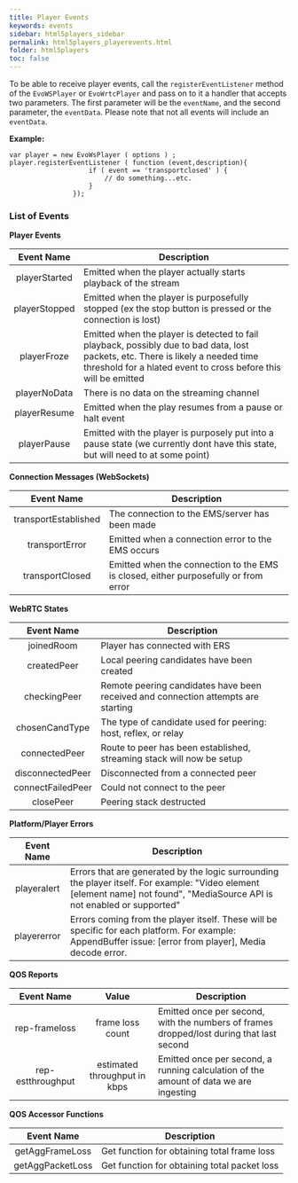 ```yaml
---
title: Player Events
keywords: events
sidebar: html5players_sidebar
permalink: html5players_playerevents.html
folder: html5players
toc: false
---
```


To be able to receive player events, call the `registerEventListener` method of the `EvoWSPlayer` or `EvoWrtcPlayer` and pass on to it a handler that accepts two parameters.  The first parameter will be the `eventName`, and the second parameter, the `eventData`.  Please note that not all events will include an `eventData`.

**Example:**

```
var player = new EvoWsPlayer ( options ) ;
player.registerEventListener ( function (event,description){
                    if ( event == 'transportclosed' ) {
                        // do something...etc.
                    }
                });
```



### List of Events

**Player Events**

|  Event Name   | Description                              |
| :-----------: | ---------------------------------------- |
| playerStarted | Emitted when the player actually starts playback of the stream |
| playerStopped | Emitted when the player is purposefully stopped (ex the stop button is pressed or the connection is lost) |
|  playerFroze  | Emitted when the player is detected to fail playback, possibly due to bad data, lost packets, etc. There is likely a needed time threshold for a hlated event to cross before this will be emitted |
| playerNoData  | There is no data on the streaming channel |
| playerResume  | Emitted when the play resumes from a pause or halt event |
|  playerPause  | Emitted with the player is purposely put into a pause state (we currently dont have this state, but will need to at some point) |



**Connection Messages (WebSockets)** 

|      Event Name      | Description                              |
| :------------------: | ---------------------------------------- |
| transportEstablished | The connection to the EMS/server has been made |
|    transportError    | Emitted when a connection error to the EMS occurs |
|   transportClosed    | Emitted when the connection to the EMS is closed, either purposefully or from error |



**WebRTC States**

|    Event Name     | Description                              |
| :---------------: | ---------------------------------------- |
|    joinedRoom     | Player has connected with ERS            |
|    createdPeer    | Local peering candidates have been created |
|   checkingPeer    | Remote peering candidates have been received and connection attempts are starting |
|  chosenCandType   | The type of candidate used for peering: host, reflex, or relay |
|   connectedPeer   | Route to peer has been established, streaming stack will now be setup |
| disconnectedPeer  | Disconnected from a connected peer       |
| connectFailedPeer | Could not connect to the peer            |
|     closePeer     | Peering stack destructed                 |



**Platform/Player Errors**

| Event Name  | Description                              |
| :---------: | ---------------------------------------- |
| playeralert | Errors that are generated by the logic surrounding the player itself. For example: "Video element [element name] not found", "MediaSource API is not enabled or supported" |
| playererror | Errors coming from the player itself. These will be specific for each platform. For example: AppendBuffer issue: [error from player], Media decode error. |



**QOS Reports**

|    Event Name     |            Value             | Description                              |
| :---------------: | :--------------------------: | ---------------------------------------- |
|   rep-frameloss   |       frame loss count       | Emitted once per second, with the numbers of frames dropped/lost during that last second |
| rep-estthroughput | estimated throughput in kbps | Emitted once per second, a running calculation of the amount of data we are ingesting |



**QOS Accessor Functions**

|    Event Name    | Description                              |
| :--------------: | ---------------------------------------- |
| getAggFrameLoss  | Get function for obtaining total frame loss |
| getAggPacketLoss | Get function for obtaining total packet loss |

